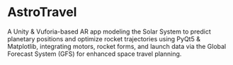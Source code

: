 # AstroTravel

A Unity & Vuforia-based AR app modeling the Solar System to predict planetary positions and optimize rocket trajectories using PyQt5 & Matplotlib, integrating motors, rocket forms, and launch data via the Global Forecast System (GFS) for enhanced space travel planning.

